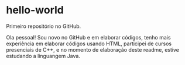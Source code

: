 # hello-world
Primeiro repositório no GitHub.

Ola pessoal!
Sou novo no GitHub e em elaborar códigos, tenho mais experiência em elaborar códigos usando HTML, participei de cursos presenciais de C++,
e no momento de elaboração deste readme, estive estudando a linguangem Java.

